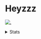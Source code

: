 # Heyzzz  

[![.](https://skillicons.dev/icons?i=js,java)](https://skillicons.dev)  

<details>
<summary>Stats</summary
<!--START_SECTION:waka-->

```txt
Java         4 hrs 4 mins    ██████████████████████▓░░   91.00 %
JavaScript   11 mins         █░░░░░░░░░░░░░░░░░░░░░░░░   04.11 %
YAML         10 mins         █░░░░░░░░░░░░░░░░░░░░░░░░   03.87 %
XML          1 min           ░░░░░░░░░░░░░░░░░░░░░░░░░   00.41 %
Batchfile    1 min           ░░░░░░░░░░░░░░░░░░░░░░░░░   00.37 %
```

<!--END_SECTION:waka-->
</details>
